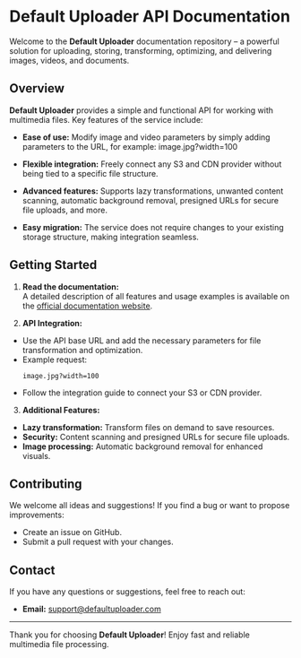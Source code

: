 # Default Uploader API Documentation

Welcome to the **Default Uploader** documentation repository – a powerful solution for uploading, storing, transforming, optimizing, and delivering images, videos, and documents.

## Overview

**Default Uploader** provides a simple and functional API for working with multimedia files. Key features of the service include:

- **Ease of use:** Modify image and video parameters by simply adding parameters to the URL, for example:
image.jpg?width=100

- **Flexible integration:** Freely connect any S3 and CDN provider without being tied to a specific file structure.
- **Advanced features:** Supports lazy transformations, unwanted content scanning, automatic background removal, presigned URLs for secure file uploads, and more.
- **Easy migration:** The service does not require changes to your existing storage structure, making integration seamless.

## Getting Started

1. **Read the documentation:**  
 A detailed description of all features and usage examples is available on the [official documentation website](https://docs.defaultuploader.com/).

2. **API Integration:**  
 - Use the API base URL and add the necessary parameters for file transformation and optimization.
 - Example request:
   ```
   image.jpg?width=100
   ```
 - Follow the integration guide to connect your S3 or CDN provider.

3. **Additional Features:**  
 - **Lazy transformation:** Transform files on demand to save resources.
 - **Security:** Content scanning and presigned URLs for secure file uploads.
 - **Image processing:** Automatic background removal for enhanced visuals.

## Contributing

We welcome all ideas and suggestions! If you find a bug or want to propose improvements:
- Create an issue on GitHub.
- Submit a pull request with your changes.

## Contact

If you have any questions or suggestions, feel free to reach out:
- **Email:** [support@defaultuploader.com](mailto:support@defaultuploader.com)

---

Thank you for choosing **Default Uploader**! Enjoy fast and reliable multimedia file processing.
